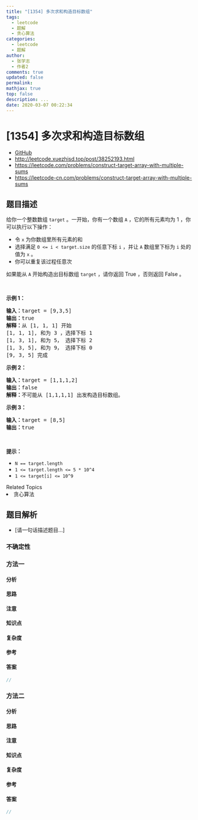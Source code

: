 ```yaml
---
title: "[1354] 多次求和构造目标数组"
tags:
  - leetcode
  - 题解
  - 贪心算法
categories:
  - leetcode
  - 题解
author:
  - 张学志
  - 作者2
comments: true
updated: false
permalink:
mathjax: true
top: false
description: ...
date: 2020-03-07 00:22:34
---
```



# [1354] 多次求和构造目标数组
* [GitHub](https://github.com/algoboy101/LeetCodeCrowdsource/tree/master/_posts/QA/%5B1354%5D%20%E5%A4%9A%E6%AC%A1%E6%B1%82%E5%92%8C%E6%9E%84%E9%80%A0%E7%9B%AE%E6%A0%87%E6%95%B0%E7%BB%84.md)
* http://leetcode.xuezhisd.top/post/38252193.html
* https://leetcode.com/problems/construct-target-array-with-multiple-sums
* https://leetcode-cn.com/problems/construct-target-array-with-multiple-sums


## 题目描述

<p>给你一个整数数组&nbsp;<code>target</code> 。一开始，你有一个数组&nbsp;<code>A</code> ，它的所有元素均为 1 ，你可以执行以下操作：</p>

<ul>
	<li>令&nbsp;<code>x</code>&nbsp;为你数组里所有元素的和</li>
	<li>选择满足&nbsp;<code>0 &lt;= i &lt; target.size</code>&nbsp;的任意下标&nbsp;<code>i</code>&nbsp;，并让&nbsp;<code>A</code>&nbsp;数组里下标为&nbsp;<code>i</code>&nbsp;处的值为&nbsp;<code>x</code>&nbsp;。</li>
	<li>你可以重复该过程任意次</li>
</ul>

<p>如果能从&nbsp;<code>A</code>&nbsp;开始构造出目标数组&nbsp;<code>target</code>&nbsp;，请你返回 True ，否则返回 False 。</p>

<p>&nbsp;</p>

<p><strong>示例 1：</strong></p>

<pre><strong>输入：</strong>target = [9,3,5]
<strong>输出：</strong>true
<strong>解释：</strong>从 [1, 1, 1] 开始
[1, 1, 1], 和为 3 ，选择下标 1
[1, 3, 1], 和为 5， 选择下标 2
[1, 3, 5], 和为 9， 选择下标 0
[9, 3, 5] 完成
</pre>

<p><strong>示例 2：</strong></p>

<pre><strong>输入：</strong>target = [1,1,1,2]
<strong>输出：</strong>false
<strong>解释：</strong>不可能从 [1,1,1,1] 出发构造目标数组。
</pre>

<p><strong>示例 3：</strong></p>

<pre><strong>输入：</strong>target = [8,5]
<strong>输出：</strong>true
</pre>

<p>&nbsp;</p>

<p><strong>提示：</strong></p>

<ul>
	<li><code>N == target.length</code></li>
	<li><code>1 &lt;= target.length&nbsp;&lt;= 5 * 10^4</code></li>
	<li><code>1 &lt;= target[i] &lt;= 10^9</code></li>
</ul>
<div><div>Related Topics</div><div><li>贪心算法</li></div></div>


## 题目解析
* [请一句话描述题目...]

### 不确定性


### 方法一

#### 分析

#### 思路

#### 注意

#### 知识点

#### 复杂度

#### 参考

#### 答案

```cpp
//
```


### 方法二

#### 分析

#### 思路

#### 注意

#### 知识点

#### 复杂度

#### 参考

#### 答案

```cpp
//
```


